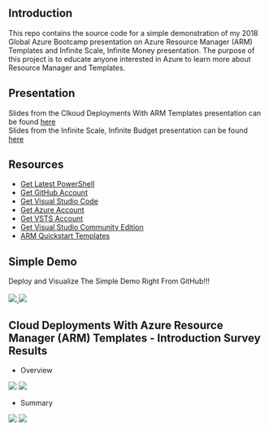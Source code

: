 ## Introduction
This repo contains the source code for a simple demonstration of my 2018 Global Azure Bootcamp presentation on Azure Resource Manager (ARM) Templates and Infinite Scale, Infinite Money presentation. The purpose of this project is to educate anyone interested in Azure to learn more about Resource Manager and Templates.

## Presentation
Slides from the Clkoud Deployments With ARM Templates presentation can be found [here](ARM-Presentation.pdf) <br>
Slides from the Infinite Scale, Infinite Budget presentation can be found [here](InfiniteScale-Presentation.pdf)

## Resources
* [Get Latest PowerShell](https://github.com/PowerShell/PowerShell)
* [Get GitHub Account](http://www.github.com)
* [Get Visual Studio Code](http://code.visualstudio.com)
* [Get Azure Account](https://azure.microsoft.com/en-us/free)
* [Get VSTS Account](https://www.visualstudio.com/team-services/pricing)
* [Get Visual Studio Community Edition](https://www.visualstudio.com/downloads)
* [ARM Quickstart Templates](https://github.com/Azure/azure-quickstart-templates)

## Simple Demo
Deploy and Visualize The Simple Demo Right From GitHub!!!
<br><br>
<a href="http://armviz.io/#/?load=https%3A%2F%2Fraw.githubusercontent.com%2Fimseandavis%2FPresentations%2Fmaster%2F2018%2FGlobalAzureBootcamp%2FSimpleDemo%2FSimpleDemo.Infrastructure%2FSimpleDemo.Infrastructure%2FWebSite.json" target="_blank">
    <img src="http://armviz.io/visualizebutton.png"/>
</a><a href="https://portal.azure.com/#create/Microsoft.Template/uri/https%3A%2F%2Fraw.githubusercontent.com%2Fimseandavis%2FPresentations%2Fmaster%2F2018%2FGlobalAzureBootcamp%2FSimpleDemo%2FSimpleDemo.Infrastructure%2FSimpleDemo.Infrastructure%2FWebSite.json" target="_blank">
    <img src="http://azuredeploy.net/deploybutton.png"/>
</a>

## Cloud Deployments With Azure Resource Manager (ARM) Templates - Introduction Survey Results
* Overview
<img src="https://github.com/imseandavis/Presentations/blob/master/2018/GlobalAzureBootcamp/Intro%20Survey%20Results/GlobalAzureBootcamp%20Survey%20Results-Summary-1.jpg"/>
<img src="https://github.com/imseandavis/Presentations/blob/master/2018/GlobalAzureBootcamp/Intro%20Survey%20Results/GlobalAzureBootcamp%20Survey%20Results-Summary-2.jpg"/>

* Summary
<img src="https://github.com/imseandavis/Presentations/blob/master/2018/GlobalAzureBootcamp/Intro%20Survey%20Results/GlobalAzureBootcamp%20Survey%20Results-1.jpg"/>
<img src="https://github.com/imseandavis/Presentations/blob/master/2018/GlobalAzureBootcamp/Intro%20Survey%20Results/GlobalAzureBootcamp%20Survey%20Results-2.jpg"/>